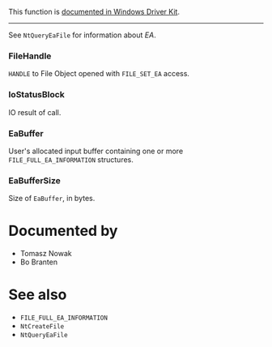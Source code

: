This function is [documented in Windows Driver Kit](https://learn.microsoft.com/en-us/windows-hardware/drivers/ddi/ntifs/nf-ntifs-zwseteafile).

---

See `NtQueryEaFile` for information about *EA*.

### FileHandle

`HANDLE` to File Object opened with `FILE_SET_EA` access.

### IoStatusBlock

IO result of call.

### EaBuffer

User's allocated input buffer containing one or more `FILE_FULL_EA_INFORMATION` structures.

### EaBufferSize

Size of `EaBuffer`, in bytes.

# Documented by

* Tomasz Nowak
* Bo Branten

# See also

* `FILE_FULL_EA_INFORMATION`
* `NtCreateFile`
* `NtQueryEaFile`
